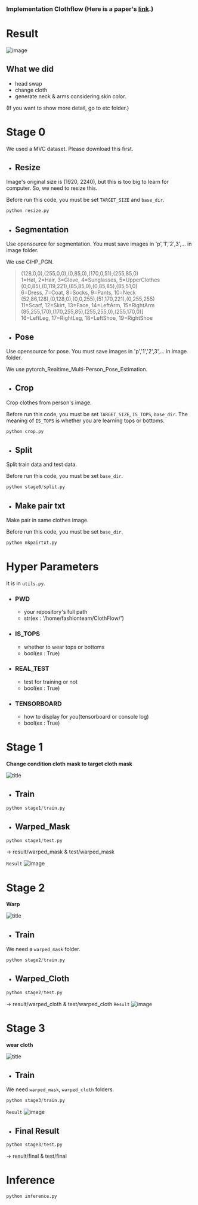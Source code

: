 ### Implementation Clothflow (Here is a paper's [link](http://openaccess.thecvf.com/content_ICCV_2019/papers/Han_ClothFlow_A_Flow-Based_Model_for_Clothed_Person_Generation_ICCV_2019_paper.pdf).)

# Result
![image](etc/final.png)

## What we did
* head swap
* change cloth
* generate neck & arms considering skin color.

(If you want to show more detail, go to etc folder.)
# Stage 0
We used a MVC dataset. Please download this first.
* ## Resize
Image's original size is (1920, 2240), but this is too big to learn for computer. So, we need to resize this.

Before run this code, you must be set `TARGET_SIZE` and `base_dir`.

```python
python resize.py
```

* ## Segmentation
Use opensource for segmentation. You must save images in 'p','1','2',3',... in image folder. 

We use CIHP_PGN.
> (128,0,0),(255,0,0),(0,85,0),(170,0,51),(255,85,0)  
> 1=Hat, 2=Hair, 3=Glove, 4=Sunglasses, 5=UpperClothes  
> (0,0,85),(0,119,221),(85,85,0),(0,85,85),(85,51,0)  
> 6=Dress, 7=Coat, 8=Socks, 9=Pants, 10=Neck  
> (52,86,128),(0,128,0),(0,0,255),(51,170,221),(0,255,255)  
> 11=Scarf, 12=Skirt, 13=Face, 14=LeftArm, 15=RightArm  
> (85,255,170),(170,255,85),(255,255,0),(255,170,0)]  
> 16=LeftLeg, 17=RightLeg, 18=LeftShoe, 19=RightShoe  

* ## Pose
Use opensource for pose. You must save images in 'p','1','2',3',... in image folder. 

We use pytorch_Realtime_Multi-Person_Pose_Estimation.

* ## Crop
Crop clothes from person's image.

Before run this code, you must be set `TARGET_SIZE`, `IS_TOPS`, `base_dir`. The meaning of `IS_TOPS` is whether you are learning tops or bottoms.
```python
python crop.py
```
* ## Split
Split train data and test data.

Before run this code, you must be set `base_dir`.

```python
python stage0/split.py
```

* ## Make pair txt
Make pair in same clothes image.

Before run this code, you must be set `base_dir`.
```python
python mkpairtxt.py
```

# Hyper Parameters
It is in `utils.py`.
* ### PWD
    * your repository's full path
    * str(ex : '/home/fashionteam/ClothFlow/')
* ### IS_TOPS
    * whether to wear tops or bottoms
    * bool(ex : True)
* ### REAL_TEST
    * test for training or not 
    * bool(ex : True)
* ### TENSORBOARD
    * how to display for you(tensorboard or console log)
    * bool(ex : True)

# Stage 1
**Change condition cloth mask to target cloth mask**

![title](etc/stage1.png)

* ## Train
```python
python stage1/train.py
```
* ## Warped_Mask
```python
python stage1/test.py
```
-> result/warped_mask & test/warped_mask

`Result`
![image](etc/stage1_result.png)
# Stage 2
**Warp**

![title](etc/stage2.png)
* ## Train
We need a `warped_mask` folder.
```python
python stage2/train.py
```
* ## Warped_Cloth
```python
python stage2/test.py
```
-> result/warped_cloth & test/warped_cloth
`Result`
![image](etc/stage1_result.png)
# Stage 3
**wear cloth**

![title](etc/stage3.png)

* ## Train
We need `warped_mask`, `warped_cloth` folders.
```python
python stage3/train.py
```
`Result`
![image](etc/stage1_result.png)
* ## Final Result
```python 
python stage3/test.py
```
-> result/final & test/final

# Inference
```python
python inference.py
```